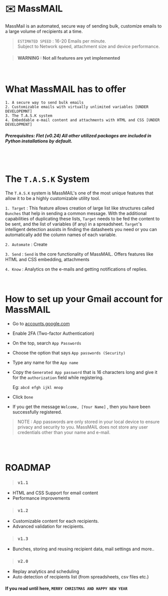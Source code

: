 
# ✉️ MassMAIL

MassMail is an automated, secure way of sending bulk, customize emails to a large volume of recipients at a time.

>`ESTIMATED SPEED` : 16-20 Emails per minute.<br>
Subject to Network speed, attachment size and device performance.

> #### WARNING : Not all features are yet implemented
<br>

# What MassMAIL has to offer
    1. A secure way to send bulk emails
    2. Customizable emails with virtually unlimited variables [UNDER DEVELOPEMNT]
    3. The T.A.S.K system
    4. Embeddable e-mail content and attachments with HTML and CSS [UNDER DEVELOPMENT]
    

##### Prerequisites: Flet (v0.24) All other utilized packages are included in Python installations by default.
    


<br><br>

# The `T.A.S.K` System

The `T.A.S.K` system is MassMAIL's one of the most unique features
that allow it to be a highly customizable utility tool.

`1. Target` : 
This feature allows creation of large list like structures called `Bunches` that help in sending a common message. With the additional capabilities of duplicating these lists, `Target` needs to be fed the content to be sent, and the list of variables (if any) in a spreadsheet. `Target`'s intelligent detection assists in finding the datasheets you need or you can automatically add the column names of each variable. 

`2. Automate` : Create

`3. Send` : `Send` is the core functionality of MassMAIL. Offers features like HTML and CSS embedding, attachments

`4. Know` : Analytics on the e-mails and getting notifications of replies.

<br>

# How to set up your Gmail account for MassMAIL
- Go to [accounts.google.com](accounts.google.com)
- Enable 2FA (Two-factor Authentication)
- On the top, search `App Passwords`
- Choose the option that says `App passwords (Security)`
- Type any name for the `App name`
- Copy the `Generated App password` that is 16 characters long and give it for the `authorization` field while registering.

    Eg: `abcd efgh ijkl mnop`
- Click `Done`

- If you get the message `Welcome, [Your Name]` ,  then you have been successfully registered.

>NOTE : App passwords are only stored in your local device to ensure privacy and security to you. MassMAIL does not store any user credentials other than your name and e-mail.


<br><br>

# ROADMAP
> ###  `v1.1`
- HTML and CSS Support for email content
- Performance improvements

> ###  `v1.2`
- Customizable content for each recipients.
- Advanced validation for recipients.

> ### `v1.3`
- Bunches, storing and reusing recipient data, mail settings and more..

> ### `v2.0`
- Replay analytics and scheduling
- Auto detection of recipients list (from spreadsheets, csv files etc.)

#### If you read until here, `MERRY CHRISTMAS AND HAPPY NEW YEAR`
    
